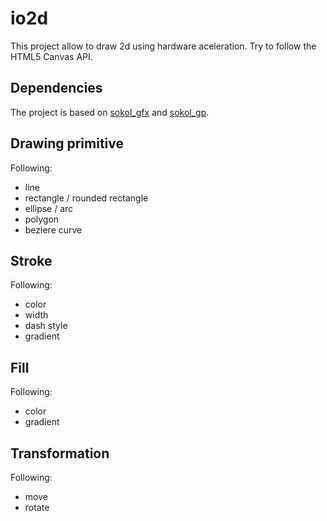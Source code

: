 # io2d
This project allow to draw 2d using hardware aceleration. Try to follow the HTML5 Canvas API.

## Dependencies
The project is based on [sokol_gfx](https://github.com/floooh/sokol) and [sokol_gp](https://github.com/edubart/sokol_gp).

## Drawing primitive
Following:
- line
- rectangle / rounded rectangle
- ellipse / arc
- polygon
- beziere curve

## Stroke
Following:
- color
- width
- dash style
- gradient

## Fill
Following:
- color
- gradient

## Transformation
Following:
- move
- rotate

